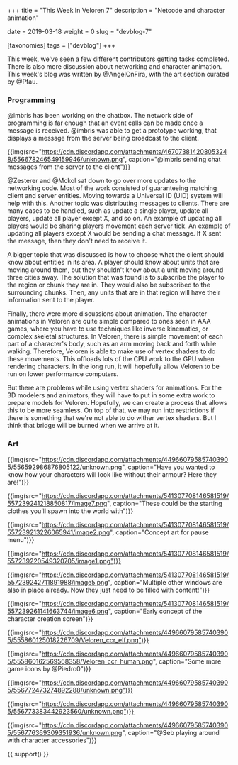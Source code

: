 +++
title = "This Week In Veloren 7"
description = "Netcode and character animation"

date = 2019-03-18
weight = 0
slug = "devblog-7"

[taxonomies]
tags = ["devblog"]
+++

This week, we've seen a few different contributors getting tasks completed. There is also more discussion about networking and character animation. This week's blog was written by @AngelOnFira, with the art section curated by @Pfau.

### Programming

@imbris has been working on the chatbox. The network side of programming is far enough that an event calls can be made once a message is received. @imbris was able to get a prototype working, that displays a message from the server being broadcast to the client.

{{img(src="https://cdn.discordapp.com/attachments/467073814208053248/556678246549159946/unknown.png", caption="@imbris sending chat messages from the server to the client")}}

@Zesterer and @Mckol sat down to go over more updates to the networking code. Most of the work consisted of guaranteeing matching client and server entities. Moving towards a Universal ID (UID) system will help with this. Another topic was distributing messages to clients. There are many cases to be handled, such as update a single player, update all players, update all player except X, and so on. An example of updating all players would be sharing players movement each server tick. An example of updating all players except X would be sending a chat message. If X sent the message, then they don't need to receive it.

A bigger topic that was discussed is how to choose what the client should know about entities in its area. A player should know about units that are moving around them, but they shouldn't know about a unit moving around three cities away. The solution that was found is to subscribe the player to the region or chunk they are in. They would also be subscribed to the surrounding chunks. Then, any units that are in that region will have their information sent to the player.

Finally, there were more discussions about animation. The character animations in Veloren are quite simple compared to ones seen in AAA games, where you have to use techniques like inverse kinematics, or complex skeletal structures. In Veloren, there is simple movement of each part of a character's body, such as an arm moving back and forth while walking. Therefore, Veloren is able to make use of vertex shaders to do these movements. This offloads lots of the CPU work to the GPU when rendering characters. In the long run, it will hopefully allow Veloren to be run on lower performance computers.

But there are problems while using vertex shaders for animations. For the 3D modelers and animators, they will have to put in some extra work to prepare models for Veloren. Hopefully, we can create a process that allows this to be more seamless. On top of that, we may run into restrictions if there is something that we're not able to do wither vertex shaders. But I think that bridge will be burned when we arrive at it.

### Art

{{img(src="https://cdn.discordapp.com/attachments/449660795857403905/556592986876805122/unknown.png", caption="Have you wanted to know how your characters will look like without their armour? Here they are!")}}

{{img(src="https://cdn.discordapp.com/attachments/541307708146581519/557239241218850817/image7.png", caption="These could be the starting clothes you’ll spawn into the world with")}}

{{img(src="https://cdn.discordapp.com/attachments/541307708146581519/557239213226065941/image2.png", caption="Concept art for pause menu")}}

{{img(src="https://cdn.discordapp.com/attachments/541307708146581519/557239220549320705/image1.png")}}

{{img(src="https://cdn.discordapp.com/attachments/541307708146581519/557239242711891988/image5.png", caption="Multiple other windows are also in place already. Now they just need to be filled with content!")}}

{{img(src="https://cdn.discordapp.com/attachments/541307708146581519/557239261141663744/image6.png", caption="Early concept of the character creation screen")}}

{{img(src="https://cdn.discordapp.com/attachments/449660795857403905/555860125018226709/Veloren_ccr_elf.png")}}

{{img(src="https://cdn.discordapp.com/attachments/449660795857403905/555860162569568358/Veloren_ccr_human.png", caption="Some more game icons by @Piedro0")}}

{{img(src="https://cdn.discordapp.com/attachments/449660795857403905/556772473274892288/unknown.png")}}

{{img(src="https://cdn.discordapp.com/attachments/449660795857403905/556773383442923560/unknown.png")}}

{{img(src="https://cdn.discordapp.com/attachments/449660795857403905/556776369309351936/unknown.png", caption="@Seb playing around with character accessories")}}

{{ support() }}
